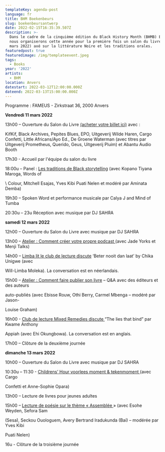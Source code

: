 ```yaml
---
templateKey: agenda-post
language: fr
title: BHM Boekenbeurs
slug: boekenbeursantwerp
date: 2022-02-15T16:35:39.507Z
description: >-
  Dans le cadre de la cinquième édition du Black History Month (BHMB) Belgium,
  nous organiserons cette année pour la première fois un salon du livre (11-13
  mars 2022) axé sur la littérature Noire et les traditions orales.
featuredpost: true
featuredimage: /img/templateevent.jpeg
tags:
  - Books
year: '2022'
artists:
  - BHM
location: Anvers
datestart: 2022-03-12T12:00:00.000Z
dateend: 2022-03-13T15:00:00.000Z
---
```

Programme : FAMEUS - Zirkstraat 36, 2000 Anvers

**Vendredi 11 mars 2022**

13h00 – Ouverture du Salon du Livre [(acheter votre billet ici)](https://www.eventbrite.be/e/264488250477) avec :

KifKif, Black Archives, Pepites Blues, EPO, Uitgeverij Wilde Haren, Cargo Confetti, Little Africans/Ayo Ed., De Groene Waterman (avec titres par Uitgeverij Prometheus, Querido, Geus, Uitgeverij Pluim)  et Abantu Audio Booth 

17h30 - Accueil par l'équipe du salon du livre

18:00u – Panel : [Les traditions de Black storytelling](https://www.eventbrite.be/e/262149615557) (avec Kopano Tiyana Maroga, Words of 

\    Colour, Mitchell Esajas, Yves Kibi Puati Nelen et modéré par Aminata Demba)

19h30 – Spoken Word et performance musicale par Calya J and Mind of Tumba

20:30u – 23u Réception avec musique par DJ SAHЯA

**samedi 12 mars 2022**

12h00 – Ouverture du Salon du Livre avec musique par DJ SAHЯA

13h00 – [Atelier : Comment créer votre propre podcast ](https://www.eventbrite.be/e/264535441627)(avec Jade Yorks et Menji Talks)

14h00 – [Limba lit le club de lecture discute](https://www.eventbrite.be/e/267063071837) ‘Beter nooit dan laat’ by Chika Unigwe (avec 

Will-Limba Moleka). La conversation est en néerlandais.

15h00 – [Atelier : Comment faire publier son livre](https://www.eventbrite.be/e/264565902737) – Q&A avec des éditeurs et des auteurs 

auto-publiés (avec Ebisse Rouw, Othi Berry, Carmel Mbenga – modéré par Jason-

Louise Graham)

16h00 - [Club de lecture Mixed Remedies discute ](https://www.eventbrite.be/e/267091115717)“The lies that bind” par Kwame Anthony 

  Appiah  (avec Ehi Okungbowa). La conversation est en anglais.

17h00 – Clôture de la deuxième journée 

**dimanche 13 mars 2022**

10h00 – Ouverture du Salon du Livre avec musique par DJ SAHЯA

10:30u – 11:30 - [Childrens’ Hour voorlees moment & tekenmoment ](https://www.eventbrite.be/e/264589102127)(avec Cargo 

Confetti et Anne-Sophie Opara)

13h00 – Lecture de livres pour jeunes adultes

15h00 – [Lecture de poésie sur le thème « Assemblée ](https://www.eventbrite.be/e/267101356347)» (avec Esohe Weyden, Sefora Sam 

(Sesa), Seckou Ouologuem, Avery Bertrand Iradukunda (Bai) – modérée par Yves Kibi   

 Puati Nelen)

16u - Clôture de la troisième journée
